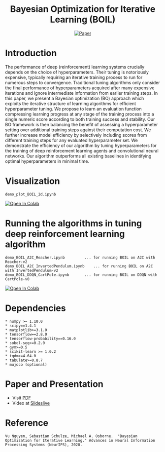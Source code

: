 <div align="center">

# Bayesian Optimization for Iterative Learning (BOIL)


[![Paper](http://img.shields.io/badge/paper-arxiv.2006.07593-B31B1B.svg)](https://arxiv.org/pdf/1909.09593.pdf)
</div>

# Introduction
The performance of deep (reinforcement) learning systems crucially depends on the choice of hyperparameters. Their tuning is notoriously expensive, typically requiring an iterative training process to run for numerous steps to convergence. Traditional tuning algorithms only consider the final performance of hyperparameters acquired after many expensive iterations and ignore intermediate information from earlier training steps. In this paper, we present a Bayesian optimization (BO) approach which exploits the iterative structure of learning algorithms for efficient hyperparameter tuning. We propose to learn an evaluation function compressing learning progress at any stage of the training process into a single numeric score according to both training success and stability. Our BO framework is then balancing the benefit of assessing a hyperparameter setting over additional training steps against their computation cost. We further increase model efficiency by selectively including scores from different training steps for any evaluated hyperparameter set. We demonstrate the efficiency of our algorithm by tuning hyperparameters for the training of deep reinforcement learning agents and convolutional
neural networks. Our algorithm outperforms all existing baselines in identifying optimal hyperparameters in minimal time.


# Visualization
```
demo_plot_BOIL_2d.ipynb
```
[![Open In Colab](https://colab.research.google.com/assets/colab-badge.svg)](https://colab.research.google.com/drive/1npEC6F7tjGXiW5nrc7qEc68PNAWf2QQd#scrollTo=t9JbeFHQA7gj)

# Running the algorithms in tuning deep reinforcement learning algorithm
```
demo_BOIL_A2C_Reacher.ipynb 		... for running BOIL on A2C with Reacher-v2
demo_BOIL_A2C_InvertedPendulum.ipynb	... for running BOIL on A2C with InvertedPendulum-v2
demo_BOIL_DDQN_CartPole.ipynb		... for running BOIL on DDQN with CartPole-v0
```
[![Open In Colab](https://colab.research.google.com/assets/colab-badge.svg)](https://colab.research.google.com/drive/1wcyCSDhoVGh_AcX3FJRj6gFrk55C9LnO#scrollTo=HGCZqXSvQGIP)


# Dependencies
```
* numpy >= 1.10.0
* scipy==1.4.1
* matplotlib>=3.1.0
* tensorflow==2.8.0
* tensorflow-probability==0.16.0
* sobol-seq>=0.2.0
* gym>=0.5
* scikit-learn >= 1.0.2
* tqdm>=4.64.0
* tabulate>=0.8.7
* mujoco (optional)
```

# Paper and Presentation

* Visit [PDF](https://papers.nips.cc/paper/2020/file/69eba34671b3ef1ef38ee85caae6b2a1-Paper.pdf)
* Video at [Slideslive](https://slideslive.com/38936372/bayesian-optimization-for-iterative-learning?ref=search-presentations-bayesian+optimization+iterative+learning)


# Reference
```
Vu Nguyen, Sebastian Schulze, Michael A. Osborne.  "Bayesian Optimization for Iterative Learning." Advances in Neural Information Processing Systems (NeurIPS), 2020.
```
